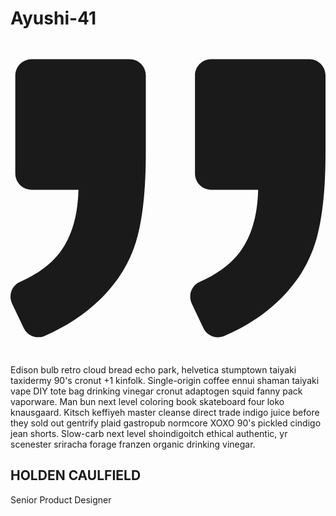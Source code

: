# Ayushi-41
<section class="text-gray-600 body-font">
  <div class="container px-5 py-24 mx-auto">
    <div class="xl:w-1/2 lg:w-3/4 w-full mx-auto text-center">
      <svg xmlns="http://www.w3.org/2000/svg" fill="currentColor" class="inline-block w-8 h-8 text-gray-400 mb-8" viewBox="0 0 975.036 975.036">
        <path d="M925.036 57.197h-304c-27.6 0-50 22.4-50 50v304c0 27.601 22.4 50 50 50h145.5c-1.9 79.601-20.4 143.3-55.4 191.2-27.6 37.8-69.399 69.1-125.3 93.8-25.7 11.3-36.8 41.7-24.8 67.101l36 76c11.6 24.399 40.3 35.1 65.1 24.399 66.2-28.6 122.101-64.8 167.7-108.8 55.601-53.7 93.7-114.3 114.3-181.9 20.601-67.6 30.9-159.8 30.9-276.8v-239c0-27.599-22.401-50-50-50zM106.036 913.497c65.4-28.5 121-64.699 166.9-108.6 56.1-53.7 94.4-114.1 115-181.2 20.6-67.1 30.899-159.6 30.899-277.5v-239c0-27.6-22.399-50-50-50h-304c-27.6 0-50 22.4-50 50v304c0 27.601 22.4 50 50 50h145.5c-1.9 79.601-20.4 143.3-55.4 191.2-27.6 37.8-69.4 69.1-125.3 93.8-25.7 11.3-36.8 41.7-24.8 67.101l35.9 75.8c11.601 24.399 40.501 35.2 65.301 24.399z"></path>
      </svg>
      <p class="leading-relaxed text-lg">Edison bulb retro cloud bread echo park, helvetica stumptown taiyaki taxidermy 90's cronut +1 kinfolk. Single-origin coffee ennui shaman taiyaki vape DIY tote bag drinking vinegar cronut adaptogen squid fanny pack vaporware. Man bun next level coloring book skateboard four loko knausgaard. Kitsch keffiyeh master cleanse direct trade indigo juice before they sold out gentrify plaid gastropub normcore XOXO 90's pickled cindigo jean shorts. Slow-carb next level shoindigoitch ethical authentic, yr scenester sriracha forage franzen organic drinking vinegar.</p>
      <span class="inline-block h-1 w-10 rounded bg-indigo-500 mt-8 mb-6"></span>
      <h2 class="text-gray-900 font-medium title-font tracking-wider text-sm">HOLDEN CAULFIELD</h2>
      <p class="text-gray-500">Senior Product Designer</p>
    </div>
  </div>
</section>
